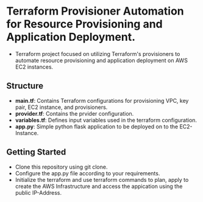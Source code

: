 # Terraform Provisioner Automation for Resource Provisioning and Application Deployment.
- Terraform project focused on utilizing Terraform's provisioners to automate resource provisioning and application deployment on AWS EC2 instances.

## Structure 
- **main.tf**: Contains Terraform configurations for provisioning VPC, key pair, EC2 instance, and provisioners.
- **provider.tf**: Contains the prvider configuration.
- **variables.tf**: Defines input variables used in the terraform configuration.
- **app.py**: Simple python flask application to be deployed on to the EC2-Instance.

## Getting Started
- Clone this repository using git clone.
- Configure the app.py file according to your requirements.
- Initialize the terraform and use terraform commands to plan, apply to create the AWS Infrastructure and access the appication using the public IP-Address.
